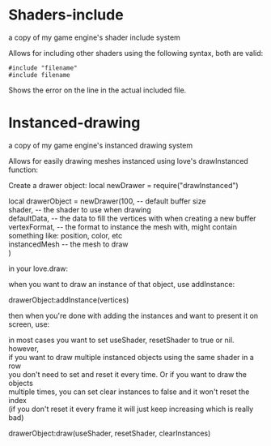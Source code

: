 # Shaders-include
a copy of my game engine's shader include system

Allows for including other shaders using the following syntax, both are valid: 
```
#include "filename"
#include filename
```
Shows the error on the line in the actual included file.

# Instanced-drawing
a copy of my game engine's instanced drawing system

Allows for easily drawing meshes instanced using love's drawInstanced function:

Create a drawer object: 
local newDrawer = require("drawInstanced")

local drawerObject = newDrawer(100, -- default buffer size  
    shader, -- the shader to use when drawing  
    defaultData, -- the data to fill the vertices with when creating a new buffer  
    vertexFormat, -- the format to instance the mesh with, might contain something like: position, color, etc  
    instancedMesh -- the mesh to draw  
)

in your love.draw:

when you want to draw an instance of that object, use addInstance:

drawerObject:addInstance(vertices)

then when you're done with adding the instances and want to present it on screen, use:

in most cases you want to set useShader, resetShader to true or nil. however,  
if you want to draw multiple instanced objects using the same shader in a row  
you don't need to set and reset it every time. Or if you want to draw the objects  
multiple times, you can set clear instances to false and it won't reset the index  
(if you don't reset it every frame it will just keep increasing which is really bad)  

drawerObject:draw(useShader, resetShader, clearInstances)

